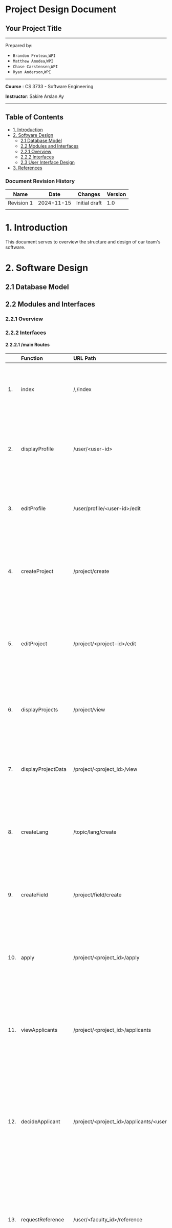 # Project Design Document

## Your Project Title
--------
Prepared by:

* `Brandon Proteau`,`WPI`
* `Matthew Amodea`,`WPI`
* `Chase Carstensen`,`WPI`
* `Ryan Anderson`,`WPI`
---

**Course** : CS 3733 - Software Engineering 

**Instructor**: Sakire Arslan Ay

---

## Table of Contents
- [1. Introduction](#1-introduction)
- [2. Software Design](#2-software-design)
    - [2.1 Database Model](#21-model)
    - [2.2 Modules and Interfaces](#22-modules-and-interfaces)
    - [2.2.1 Overview](#221-overview)
    - [2.2.2 Interfaces](#222-interfaces)
    - [2.3 User Interface Design](#23-view-and-user-interface-design)
- [3. References](#3-references)
<!-- - [Appendix: Grading Rubric](#appendix-grading-rubric) -->

<a name="revision-history"> </a>

### Document Revision History

| Name | Date | Changes | Version |
| ------ | ------ | --------- | --------- |
|Revision 1 |2024-11-15 |Initial draft | 1.0        |
|      |      |         |         |


# 1. Introduction

<!-- Explain the purpose of this document. If this is a revision of an earlier document, please make sure to summarize what changes have been made during the revision (keep this discussion brief).  -->

This document serves to overview the structure and design of our team's software.

# 2. Software Design

<!-- (**Note**: For all subsections of Section-2: You should describe the design for the end product (completed application) - not only your iteration1 version. You will revise this document and add more details later.) -->

## 2.1 Database Model

<!-- Provide a list of your tables (i.e., SQL Alchemy classes) in your database model and briefly explain the role of each table.  -->

<!-- Provide a UML diagram of your database model showing the associations and relationships among tables.  -->

## 2.2 Modules and Interfaces

### 2.2.1 Overview

<!-- Describe the high-level architecture of your software:  i.e., the major components/modules and how they fit together. Provide a UML component diagram that illustrates the architecture of your software. Briefly mention the role of each module in your architectural design. Please refer to the "System Level Design" lectures in Week 4.  -->

### 2.2.2 Interfaces

<!-- Include a detailed description of the routes your application will implement. 
* Brainstorm with your team members and identify all routes you need to implement for the **completed** application.
* For each route specify its “methods”, “URL path”, and “a description of the operation it implements”.  
* You can use the following table template to list your route specifications. 
* Organize this section according to your module decomposition, i.e., include a sub-section for each module and list all routes for that sub-section in a table.   -->

#### 2.2.2.1 /main Routes

|   | Function           | URL Path   | Methods  | Description  |
|:--|:------------------|:-----------|:-------------| :-------------|
|1. |index|/,/index|GET| Renders home page dependant on current user type, requires login, redirects to login if no user is signed in.
|2. |displayProfile|/user/\<user-id\>|GET|Renders the correct profile template based on the current users type and populates it with current user info. Redirects to index if user not signed in.|
|3. |editProfile|/user/profile/\<user-id\>/edit|GET, POST| Renders user profile edit template and parses edit profile form to update account, redirects to profile.
|4. |createProject|/project/create|GET, POST|Renders project creation form/template, adds new project to the database. Requires current user to be faculty, redirects to index if not.|
|5. |editProject|/project/\<project-id\>/edit|GET, POST|Renders project edit form/template, edits project details in database. Requires current user to be faculty, redirects to index if not.|
|6. |displayProjects|/project/view|GET|Renders project browser template, displays all projects in database. Requires login, redirects to index.|
|7. |displayProjectData|/project/\<project_id\>/view|GET|Renders project browser template, displays a single project in database. Requires login, redirects to index.|
|8. |createLang|/topic/lang/create|GET, POST|Renders create topic template with LangForm object, validates form and creates a new ResearchTopic with type 'language'. Faculty only.|
|9. |createField|/project/field/create|GET, POST|Renders create topic template with FieldForm object, validates form and creates a new ResearchTopic with type 'field'. Faculty only.|
|10. |apply|/project/\<project_id\>/apply|GET, POST|Renders application template with ApplyForm object, validates form and creates a new application object. Student only.|
|11. |viewApplicants|/project/\<project_id\>/applicants|GET, POST|Displays all students who have applied for a given project. Receives POST requests to sort applications. Highlights applicants who match all position requirements.| Faculty only.|
|12. |decideApplicant|/project/\<project_id\>/applicants/\<user_id\>|GET, POST|Displays a specific students application, and allows faculty to decide on that applications (accept/reject), a note can be attached to the decision and the student is notified following the decision. Faculty only.|
|13. |requestReference|/user/\<faculty_id\>/reference|GET, POST|Renders reference request template with RefRequestForm object, validates form and creates a new reference request for the faculty member. Notifies the faculty member. Student only.|
|14. |completeReference|/user/\<student_id\>/reference|GET, POST|Renders reference writing template with ReferenceForm object, validates form and creates a new reference for the student. Notifies the student. Faculty only.|
|15. |inbox|/user/\<user_id\>/inbox|GET, POST|Displays all inbox messages for each user. Receives POST requests to sort the inbox.|

#### 2.2.2.2 /auth Routes

|   | Function           | URL Path   | Methods  | Description  |
|:--|:------------------|:-----------|:-------------| :-------------|
|1. |registerUser|/user/register| GET, POST | Renders user registration template and parses registration form to make new users, redirects to index. If the provided email is in the list of existing faculty members, create a faculty account, otherwise create a student account.|
|2. |login|/user/login|GET, POST| Renders login template with the login form and parses data to authenticate the user. If user is finished registration it logs the user in and redirects to index, if the user is a student who has not finished registration, it redirects to studentRegister.|
|3. |logout|/user/logout|POST|Logs the current user out, redirects to login.|
|4. |studentRegister|/user/register/student/\<user_id\>|GET, POST|Renders the second part of the student registration form/template. Validates the form and finishes creating a new student user.|


#### 2.2.2.2 /errors Routes

|   | Function           | URL Path   | Methods  | Description  |
|:--|:------------------|:-----------|:-------------|:-------------|
|1. |not_found_error|/error/404|GET| Handles invalid route errors|
|2. |internal_error|/error/500|GET|Handles internal/server errors.|

### 2.3 User Interface Design 

<!-- Provide a list of the page templates you plan to create and supplement your description with UI sketches or screenshots.  -->

  ## Mock Up Pages
  <kbd>
    Image of login template
    <img src="images/Login.jpg"></img>
    Image of home template
    <img src="images/Home.jpg"></img>
    Image of home page with user dashboard dropdown template 
    <img src="images/Home_Dropdown.jpg"></img>
    Image of user profile template
    <img src="images/Profile.png"></img>
    Image of edit user profile template
    <img src="images/Edit_Profile.png"></img>
    Image of user inbox template
    <img src="images/Inbox.jpg"></img>
    Image of project submission template
    <img src="images/Submissions.png"></img>
    Image of project browser 
    <img src="images/Browser.jpg"></img>
    Image of project search template 
    <img src="images/Search.png"></img>
    Image of individual project research page
    <img src="images/Project_Page.png"></img>
    Image of project proposal page
    <img src="images/Project_Proposal.jpg"></img>
    
  </kbd>

# 3. References

None

<!-- Cite your references here.

For the papers you cite give the authors, the title of the article, the journal name, journal volume number, date of publication and inclusive page numbers. Giving only the URL for the journal is not appropriate.

For the websites, give the title, author (if applicable) and the website URL. -->

----
<!-- # Appendix: Grading Rubric
(Please remove this part in your final submission)

 * You will first  submit a draft version of this document:
    * "Project 3 : Project Design Document - draft" (5pts). 
* We will provide feedback on your document and you will revise and update it.
    * "Project 5 : Project Design Document - final" (80pts) 

Below is the grading rubric that we will use to evaluate the final version of your document. 

|**MaxPoints**| **Design** |
|:---------:|:-------------------------------------------------------------------------|
|           | Are all parts of the document in agreement with the product requirements? |
| 8         | Is the architecture of the system ([2.2.1 Overview](#221-overview)) described well, with the major components and their interfaces?         
| 8        | Is the database model (i.e., [2.1 Database Model](#21-database-model)) explained well with sufficient detail? Do the team clearly explain the purpose of each table included in the model?| 
|          | Is the document making good use of semi-formal notation (i.e., UML diagrams)? Does the document provide a clear UML class diagram visualizing the DB model of the system? |
| 18        | Is the UML class diagram complete? Does it include all classes (tables) and does it clearly mark the PK and FKs for each table? Does it clearly show the associations between them? Are the multiplicities of the associations shown correctly? ([2.1 Database Model](#21-database-model)) |
| 25        | Are all major interfaces (i.e., the routes) listed? Are the routes explained in sufficient detail? ([2.2.2 Interfaces](#222-interfaces)) |
| 13        | Is the view and the user interfaces explained well? Did the team provide the screenshots of the interfaces they built so far.  ([2.3 User Interface Design](#23-user-interface-design)) |
|           | **Clarity** |
|           | Is the solution at a fairly consistent and appropriate level of detail? Is the solution clear enough to be turned over to an independent group for implementation and still be understood? |
| 5         | Is the document carefully written, without typos and grammatical errors?  |
| 3         | Is the document well formatted? (Make sure to check your document on GitHub. You will loose points if there are formatting issues in your document.  )  |
|           |  |
| 80         | **Total** |
|           |  | -->